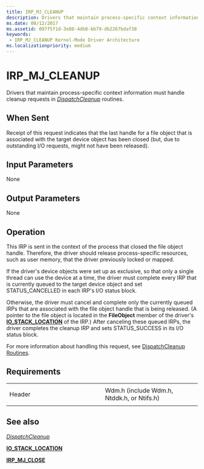 ```yaml
---
title: IRP_MJ_CLEANUP
description: Drivers that maintain process-specific context information must handle cleanup requests in DispatchCleanup routines.
ms.date: 08/12/2017
ms.assetid: 097f5f1d-3e88-4db0-bb79-db2267bdaf38
keywords:
 - IRP_MJ_CLEANUP Kernel-Mode Driver Architecture
ms.localizationpriority: medium
---
```


# IRP\_MJ\_CLEANUP


Drivers that maintain process-specific context information must handle cleanup requests in [*DispatchCleanup*](https://docs.microsoft.com/windows-hardware/drivers/ddi/content/wdm/nc-wdm-driver_dispatch) routines.

When Sent
---------

Receipt of this request indicates that the last handle for a file object that is associated with the target device object has been closed (but, due to outstanding I/O requests, might not have been released).

## Input Parameters


None

## Output Parameters


None

Operation
---------

This IRP is sent in the context of the process that closed the file object handle. Therefore, the driver should release process-specific resources, such as user memory, that the driver previously locked or mapped.

If the driver's device objects were set up as exclusive, so that only a single thread can use the device at a time, the driver must complete every IRP that is currently queued to the target device object and set STATUS\_CANCELLED in each IRP's I/O status block.

Otherwise, the driver must cancel and complete only the currently queued IRPs that are associated with the file object handle that is being released. (A pointer to the file object is located in the **FileObject** member of the driver's [**IO\_STACK\_LOCATION**](https://docs.microsoft.com/windows-hardware/drivers/ddi/content/wdm/ns-wdm-_io_stack_location) of the IRP.) After canceling these queued IRPs, the driver completes the cleanup IRP and sets STATUS\_SUCCESS in its I/O status block.

For more information about handling this request, see [DispatchCleanup Routines](https://docs.microsoft.com/windows-hardware/drivers/kernel/dispatchcleanup-routines).

Requirements
------------

<table>
<colgroup>
<col width="50%" />
<col width="50%" />
</colgroup>
<tbody>
<tr class="odd">
<td><p>Header</p></td>
<td>Wdm.h (include Wdm.h, Ntddk.h, or Ntifs.h)</td>
</tr>
</tbody>
</table>

## See also


[*DispatchCleanup*](https://docs.microsoft.com/windows-hardware/drivers/ddi/content/wdm/nc-wdm-driver_dispatch)

[**IO\_STACK\_LOCATION**](https://docs.microsoft.com/windows-hardware/drivers/ddi/content/wdm/ns-wdm-_io_stack_location)

[**IRP\_MJ\_CLOSE**](irp-mj-close.md)

 

 




